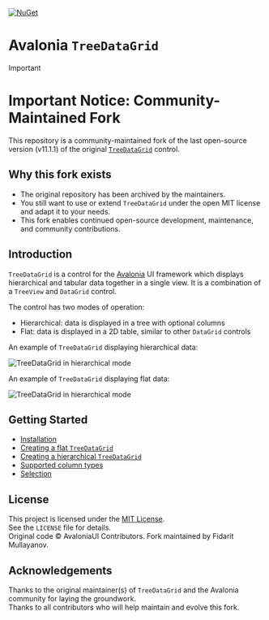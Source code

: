 ﻿[![NuGet](https://img.shields.io/nuget/v/TreeDataGrid.Avalonia.svg)](https://www.nuget.org/packages/TreeDataGrid.Avalonia/)
# Avalonia `TreeDataGrid`

> [!IMPORTANT]  
> # Important Notice: Community-Maintained Fork
> 
> This repository is a community-maintained fork of the last open-source version (v11.1.1) of the original [`TreeDataGrid`](https://github.com/AvaloniaUI/Avalonia.Controls.TreeDataGrid) control.
> 
> ## Why this fork exists  
>
> - The original repository has been archived by the maintainers.
> - You still want to use or extend `TreeDataGrid` under the open MIT license and adapt it to your needs.
> - This fork enables continued open-source development, maintenance, and community contributions.

## Introduction

`TreeDataGrid` is a control for the [Avalonia](https://github.com/AvaloniaUI/Avalonia) UI framework which displays hierarchical and tabular data together in a single view. It is a combination of a `TreeView` and `DataGrid` control.

The control has two modes of operation:

- Hierarchical: data is displayed in a tree with optional columns
- Flat: data is displayed in a 2D table, similar to other `DataGrid` controls

An example of `TreeDataGrid` displaying hierarchical data:

![TreeDataGrid in hierarchical mode](docs/images/files.png)

An example of `TreeDataGrid` displaying flat data:

![TreeDataGrid in hierarchical mode](docs/images/countries.png)

## Getting Started 

- [Installation](docs/installation.md)  
- [Creating a flat `TreeDataGrid`](docs/get-started-flat.md)  
- [Creating a hierarchical `TreeDataGrid`](docs/get-started-hierarchical.md)  
- [Supported column types](docs/column-types.md)  
- [Selection](docs/selection.md)  

## License  
This project is licensed under the [MIT License](licence.md).  
See the `LICENSE` file for details.  
Original code © AvaloniaUI Contributors. Fork maintained by Fidarit Mullayanov.

## Acknowledgements  
Thanks to the original maintainer(s) of `TreeDataGrid` and the Avalonia community for laying the groundwork.  
Thanks to all contributors who will help maintain and evolve this fork.
